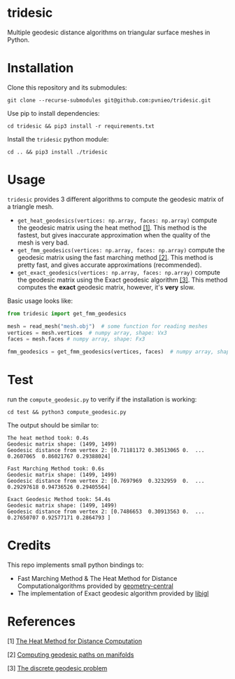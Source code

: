 # tridesic
Multiple geodesic distance algorithms on triangular surface meshes in Python.

# Installation
Clone this repository and its submodules:
```shell
git clone --recurse-submodules git@github.com:pvnieo/tridesic.git
```

Use pip to install dependencies:
```shell
cd tridesic && pip3 install -r requirements.txt
```

Install the `tridesic` python module:
```shell
cd .. && pip3 install ./tridesic
```

# Usage

`tridesic` provides 3 different algorithms to compute the geodesic matrix of a triangle mesh.
 - `get_heat_geodesics(vertices: np.array, faces: np.array)` compute the geodesic matrix using the heat method [[1]](#references). This method is the fastest, but gives inaccurate approximation when the quality of the mesh is very bad.
 - `get_fmm_geodesics(vertices: np.array, faces: np.array)` compute the geodesic matrix using the fast marching method [[2]](#references). This method is pretty fast, and gives accurate approximations (recommended).
 - `get_exact_geodesics(vertices: np.array, faces: np.array)` compute the geodesic matrix using the Exact geodesic algorithm [[3]](#references). This method computes the **exact** geodesic matrix, however, it's **very** slow.

Basic usage looks like:
```python
from tridesic import get_fmm_geodesics

mesh = read_mesh("mesh.obj")  # some function for reading meshes
vertices = mesh.vertices  # numpy array, shape: Vx3
faces = mesh.faces # numpy array, shape: Fx3

fmm_geodesics = get_fmm_geodesics(vertices, faces)  # numpy array, shape: VxV
```

# Test
run the `compute_geodesic.py` to verify if the installation is working:
```shell
cd test && python3 compute_geodesic.py
```
The output should be similar to:

```
The heat method took: 0.4s
Geodesic matrix shape: (1499, 1499)
Geodesic distance from vertex 2: [0.71181172 0.30513065 0.  ... 0.2607065  0.86021767 0.29388024]

Fast Marching Method took: 0.6s
Geodesic matrix shape: (1499, 1499)
Geodesic distance from vertex 2: [0.7697969  0.3232959  0.  ... 0.29297618 0.94736526 0.29405564]

Exact Geodesic Method took: 54.4s
Geodesic matrix shape: (1499, 1499)
Geodesic distance from vertex 2: [0.7486653  0.30913563 0.  ... 0.27650707 0.92577171 0.2864793 ]
```

# Credits
This repo implements small python bindings to:
 - Fast Marching Method & The Heat Method for Distance Computationalgorithms provided by [geometry-central](https://geometry-central.net/)
 - The implementation of Exact geodesic algorithm provided by [libigl](https://libigl.github.io/)

# References
[1] [The Heat Method for Distance Computation](http://www.cs.cmu.edu/~kmcrane/Projects/HeatMethod/paper.pdf)

[2] [Computing geodesic paths on manifolds](http://www-evasion.imag.fr/Membres/Franck.Hetroy/Teaching/ProjetsImage/2006/Bib/sethian_kimmel-1995.pdf)

[3] [The discrete geodesic problem](https://code.google.com/archive/p/geodesic/)